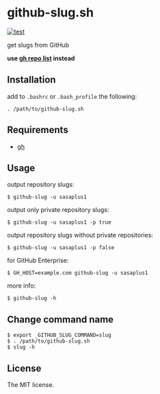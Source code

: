 # github-slug.sh

[![test](https://github.com/sasaplus1/github-slug.sh/workflows/test/badge.svg)](https://github.com/sasaplus1/github-slug.sh/actions?query=workflow%3Atest)

get slugs from GitHub

**use [gh repo list](https://cli.github.com/manual/gh_repo_list) instead**

## Installation

add to `.bashrc` or `.bash_profile` the following:

```console
. /path/to/github-slug.sh
```

## Requirements

- [gh](https://cli.github.com/)

## Usage

output repository slugs:

```console
$ github-slug -u sasaplus1
```

output only private repository slugs:

```console
$ github-slug -u sasaplus1 -p true
```

output repository slugs without private repositories:

```console
$ github-slug -u sasaplus1 -p false
```

for GitHub Enterprise:

```console
$ GH_HOST=example.com github-slug -u sasaplus1
```

more info:

```console
$ github-slug -h
```

## Change command name

```console
$ export _GITHUB_SLUG_COMMAND=slug
$ . /path/to/github-slug.sh
$ slug -h
```

## License

The MIT license.
